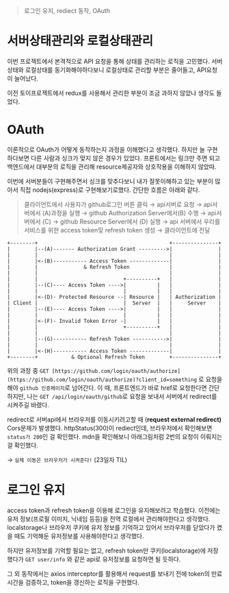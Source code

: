 > 로그인 유지, rediect 동작, OAuth

# 서버상태관리와 로컬상태관리

이번 프로젝트에서 본격적으로 API 요청을 통해 상태를 관리하는 로직을 고민했다. 서버상태와 로컬상태를 동기화해야하다보니 로컬상태로 관리할 부분은 줄어들고, API요청이 늘어났다.

이전 토이프로젝트에서 redux를 사용해서 관리한 부분이 조금 과하지 않았나 생각도 들었다.

# OAuth

이론적으로 OAuth가 어떻게 동작하는지 과정을 이해했다고 생각했다. 하지만 늘 구현하다보면 다른 사람과 싱크가 맞지 않은 경우가 있었다. 프론트에서는 링크만 주면 되고 백엔드에서 대부분의 로직을 관리해 resource제공자와 상호작용을 이해하지 않았따.

이번에 서버분들이 구현해주면서 싱크를 맞추다보니 내가 잘못이해하고 있는 부분이 많아서 직접 nodejs(express)로 구현해보기로했다. 간단한 흐름은 아래와 같다.

> 클라이언트에서 사용자가 github로그인 버튼 클릭 → api서버로 요청 → api서버에서 (A)과정을 실행 → github Authorization Server에서(B) 수행 → api서버에서 (C) → github Resource Server에서 (D) 실행 → api 서버에서 우리를 서비스를 위한 access token및 refresh token 생성 → 클라이언트에 전달

```tsx
+--------+                                           +---------------+
|        |--(A)------- Authorization Grant --------->|               |
|        |                                           |               |
|        |<-(B)----------- Access Token -------------|               |
|        |               & Refresh Token             |               |
|        |                                           |               |
|        |                            +----------+   |               |
|        |--(C)---- Access Token ---->|          |   |               |
|        |                            |          |   |               |
|        |<-(D)- Protected Resource --| Resource |   | Authorization |
| Client |                            |  Server  |   |     Server    |
|        |--(E)---- Access Token ---->|          |   |               |
|        |                            |          |   |               |
|        |<-(F)- Invalid Token Error -|          |   |               |
|        |                            +----------+   |               |
|        |                                           |               |
|        |--(G)----------- Refresh Token ----------->|               |
|        |                                           |               |
|        |<-(H)----------- Access Token -------------|               |
+--------+           & Optional Refresh Token        +---------------+
```

위의 과정 중 `GET [https://github.com/login/oauth/authorize](https://github.com/login/oauth/authorize)?client_id=something` 로 요청을 해야 `github 인증페이지`로 넘어간다. 이 때, 프론트엔드가 바로 href로 요청한다면 간단하지만, 나는 `GET /api/login/oauth/github`로 요청을 보내서 서버에서 redirect를 시켜주길 바랬다.

redirect로 서버api에서 브라우저를 이동시키려고할 때 (**request external redirect)** Cors문제가 발생했다. httpStatus(300)이 rediect인데, 브라우저에서 확인해보면 `status가 200`인 걸 확인했다. mdn을 확인해보니 아래그림처럼 2번의 요청이 이뤄지는 걸 확인했다.

→ `실제 이동은 브라우저가 시켜준다!` (23일자 TIL)

# 로그인 유지

access token과 refresh token을 이용해 로그인을 유지해보려고 학습했다. 이전에는 유저 정보(프로필 이미지, 닉네임 등등)을 전역 로컬에서 관리해야한다고 생각했다. localstorage나 브라우저 쿠키에 유저 정보를 기억하고 있어서 브라우저를 닫았다가 켰을 때도 기억해둔 유저정보를 사용해야한다고 생각했다.

하지만 유저정보를 기억할 필요는 없고, refresh token만 쿠키(localstorage)에 저장했다가 `GET user/info`
와 같은 api로 유저정보를 요청하면 될 듯하다.

그 외 동작에서는 axios interceptor를 활용해서 request를 보내기 전에 token의 만료시간을 검증하고, token을 갱신하는 로직을 구현했다.
